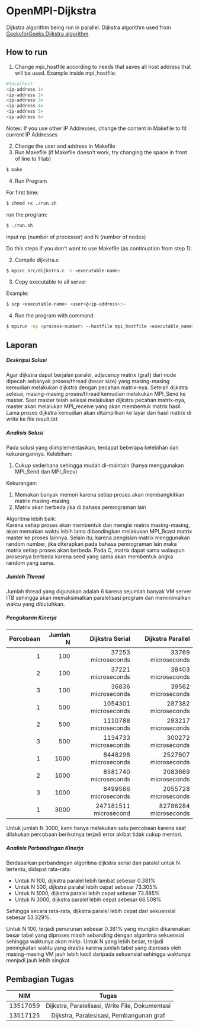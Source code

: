 # OpenMPI-Dijkstra

Dijkstra algorithm being run in parallel. Dijkstra algorithm used from [GeeksforGeeks Dijkstra algorithm](https://www.geeksforgeeks.org/dijkstras-shortest-path-algorithm-greedy-algo-7/).

## How to run
1. Change mpi_hostfile according to needs that saves all host address that will be used.
Example inside mpi_hostfile:
```sh
#localhost
<ip-address 1>
<ip-address 2>
<ip-address 3>
<ip-address 4>
<ip-address 5>
<ip-address 6>
```
Notes:
If you use other IP Addresses, change the content in Makefile to fit current IP Addresses

2. Change the user and address in Makefile
3. Run Makefile (if Makefile doesn't work, try changing the space in front of line to 1 tab)
```sh
$ make
```

4. Run Program

For first time:
```sh
$ chmod +x ./run.sh
```
run the program:
```sh
$ ./run.sh
```

input np (number of processor) and N (number of nodes)

Do this steps if you don't want to use Makefile (as continuation from step 1):

2. Compile dijkstra.c
```sh
$ mpicc src/dijkstra.c -o <executable-name>
```
3. Copy executable to all server

Example: 
```sh
$ scp <executable-name> <user>@<ip-address>:~
```

4. Run the program with command
```sh
$ mpirun -np <process-number> --hostfile mpi_hostfile <executable_name> <N-nodes>
```

## Laporan
##### Deskripsi Solusi
Agar dijkstra dapat berjalan paralel, adjacency matrix (graf) dari node dipecah sebanyak proses/thread (besar size) yang masing-masing kemudian melakukan dijkstra dengan pecahan matrix-nya. Setelah dijkstra selesai, masing-masing proses/thread kemudian melakukan MPI_Send ke master. Saat master telah selesai melakukan dijkstra pecahan matrix-nya, master akan melalukan MPI_receive yang akan membentuk matrix hasil. Lama proses dijkstra kemudian akan ditampilkan ke layar dan hasil matrix di write ke file result.txt
##### Analisis Solusi
Pada solusi yang diimplementasikan, terdapat beberapa kelebihan dan kekurangannya.
Kelebihan:
1. Cukup sederhana sehingga mudah di-maintain (hanya menggunakan MPI_Send dan MPI_Recv)

Kekurangan:
1. Memakan banyak memori karena setiap proses akan membangkitkan matrix masing-masing
2. Matrix akan berbeda jika di bahasa pemrograman lain

Algoritma lebih baik: <br>
Karena setiap proses akan membentuk dan mengisi matrix masing-masing, akan memakan waktu lebih lama dibandingkan melakukan MPI_Bcast matrix master ke proses lainnya. Selain itu, karena pengisian matrix menggunakan random number, jika diterapkan pada bahasa pemrograman lain maka matrix setiap proses akan berbeda. Pada C, matrix dapat sama walaupun prosesnya berbeda karena seed yang sama akan membentuk angka random yang sama.

##### Jumlah Thread
Jumlah thread yang digunakan adalah 6 karena sejumlah banyak VM server ITB sehingga akan memaksimalkan paralelisasi program dan meminimalkan waktu yang dibutuhkan.

##### Pengukuran Kinerja
| Percobaan | Jumlah N | Dijkstra Serial | Dijkstra Parallel |
|----------:|---------:|----------------:|------------------:|
| 1 | 100      | 37253 microseconds    | 33769 microseconds      |
| 2 | 100      | 37221 microseconds    | 38403 microseconds      |
| 3 | 100      | 36836 microseconds    | 39562 microseconds      |
| 1 | 500      | 1054301 microseconds    | 287382 microseconds      |
| 2 | 500      | 1110788 microseconds    | 293217 microseconds      |
| 3 | 500      | 1134733 microseconds    | 300272 microseconds      |
| 1 | 1000     | 8448298 microseconds    | 2527607 microseconds      |
| 2 | 1000     | 8581740 microseconds    | 2083669 microseconds      |
| 3 | 1000     | 8499586 microseconds    | 2055728 microseconds      |
| 1 | 3000     | 247181511 microsecond     | 82786284 microseconds      |

Untuk jumlah N 3000, kami hanya melakukan satu percobaan karena saat dilakukan percobaan berikutnya terjadi error akibat tidak cukup memori.


##### Analisis Perbandingan Kinerja
Berdasarkan perbandingan algoritma dijkstra serial dan paralel untuk N tertentu, didapat rata-rata:
- Untuk N 100, dijkstra paralel lebih lambat sebesar 0.381%
- Untuk N 500, dijkstra paralel lebih cepat sebesar 73.305%
- Untuk N 1000, dijkstra paralel lebih cepat sebesar 73.885%
- Untuk N 3000, dijkstra paralel lebih cepat sebesar 66.508%

Sehingga secara rata-rata, dijkstra paralel lebih cepat dari sekuensial sebesar 53.329%. 

Untuk N 100, terjadi penurunan sebesar 0.381% yang mungkin dikarenakan besar tabel yang diproses masih sebanding dengan algoritma sekuensial sehingga waktunya akan mirip. Untuk N yang lebih besar, terjadi peningkatan waktu yang drastis karena jumlah tabel yang diproses oleh masing-masing VM jauh lebih kecil daripada sekuensial sehingga waktunya menjadi jauh lebih singkat.

## Pembagian Tugas
| NIM      |                      Tugas                      |
|----------|:-----------------------------------------------:|
| 13517059 | Dijkstra, Paralelisasi, Write File, Dokumentasi |
| 13517125 |     Dijkstra, Paralesisasi, Pembangunan graf    |